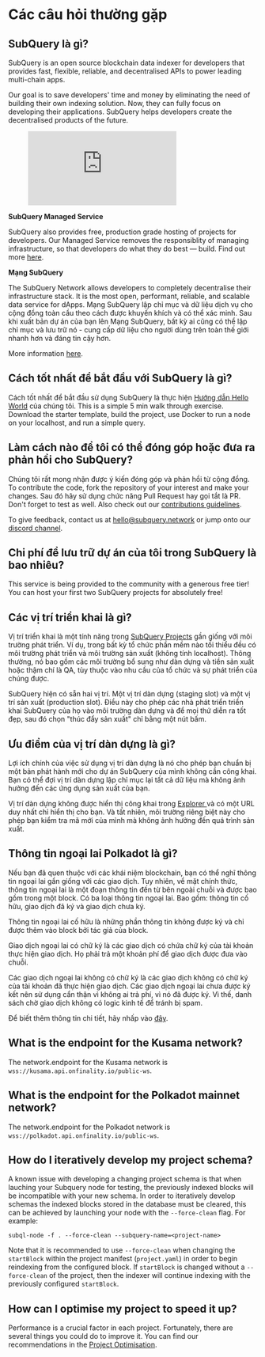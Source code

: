 # Các câu hỏi thường gặp

## SubQuery là gì?

SubQuery is an open source blockchain data indexer for developers that provides fast, flexible, reliable, and decentralised APIs to power leading multi-chain apps.

Our goal is to save developers' time and money by eliminating the need of building their own indexing solution. Now, they can fully focus on developing their applications. SubQuery helps developers create the decentralised products of the future.

<figure class="video_container">
<iframe src="https://www.youtube.com/embed/gCpVz_mkWdo" title="Introducing The SubQuery Network" frameborder="0" allow="accelerometer; autoplay; clipboard-write; encrypted-media; gyroscope; picture-in-picture" allowfullscree="true"></iframe>
</figure>

**SubQuery Managed Service**

SubQuery also provides free, production grade hosting of projects for developers. Our Managed Service removes the responsiblity of managing infrastructure, so that developers do what they do best — build. Find out more [here](/run_publish/publish.md).

**Mạng SubQuery**

The SubQuery Network allows developers to completely decentralise their infrastructure stack. It is the most open, performant, reliable, and scalable data service for dApps. Mạng SubQuery lập chỉ mục và dữ liệu dịch vụ cho cộng đồng toàn cầu theo cách được khuyến khích và có thể xác minh. Sau khi xuất bản dự án của bạn lên Mạng SubQuery, bất kỳ ai cũng có thể lập chỉ mục và lưu trữ nó - cung cấp dữ liệu cho người dùng trên toàn thế giới nhanh hơn và đáng tin cậy hơn.

More information [here](/subquery_network/introduction.md).

## Cách tốt nhất để bắt đầu với SubQuery là gì?

Cách tốt nhất để bắt đầu sử dụng SubQuery là thực hiện [Hướng dẫn Hello World](/assets/pdf/Hello_World_Lab.pdf) của chúng tôi. This is a simple 5 min walk through exercise. Download the starter template, build the project, use Docker to run a node on your localhost, and run a simple query.

## Làm cách nào để tôi có thể đóng góp hoặc đưa ra phản hồi cho SubQuery?

Chúng tôi rất mong nhận được ý kiến đóng góp và phản hồi từ cộng đồng. To contribute the code, fork the repository of your interest and make your changes. Sau đó hãy sử dụng chức năng Pull Request hay gọi tắt là PR. Don't forget to test as well. Also check out our [contributions guidelines](../miscellaneous/contributing.html).

To give feedback, contact us at hello@subquery.network or jump onto our [discord channel](https://discord.com/invite/78zg8aBSMG).

## Chi phí để lưu trữ dự án của tôi trong SubQuery là bao nhiêu?

This service is being provided to the community with a generous free tier! You can host your first two SubQuery projects for absolutely free!

## Các vị trí triển khai là gì?

Vị trí triển khai là một tính năng trong [SubQuery Projects](https://project.subquery.network) gần giống với môi trường phát triển. Ví dụ, trong bất kỳ tổ chức phần mềm nào tối thiểu đều có môi trường phát triển và môi trường sản xuất (không tính localhost). Thông thường, nó bao gồm các môi trường bổ sung như dàn dựng và tiền sản xuất hoặc thậm chí là QA, tùy thuộc vào nhu cầu của tổ chức và sự phát triển của chúng được.

SubQuery hiện có sẵn hai vị trí. Một vị trí dàn dựng (staging slot) và một vị trí sản xuất (production slot). Điều này cho phép các nhà phát triển triển khai SubQuery của họ vào môi trường dàn dựng và để mọi thứ diễn ra tốt đẹp, sau đó chọn "thúc đẩy sản xuất" chỉ bằng một nút bấm.

## Ưu điểm của vị trí dàn dựng là gì?

Lợi ích chính của việc sử dụng vị trí dàn dựng là nó cho phép bạn chuẩn bị một bản phát hành mới cho dự án SubQuery của mình không cần công khai. Bạn có thể đợi vị trí dàn dựng lập chỉ mục lại tất cả dữ liệu mà không ảnh hưởng đến các ứng dụng sản xuất của bạn.

Vị trí dàn dựng không được hiển thị công khai trong [ Explorer ](https://explorer.subquery.network/) và có một URL duy nhất chỉ hiển thị cho bạn. Và tất nhiên, môi trường riêng biệt này cho phép bạn kiểm tra mã mới của mình mà không ảnh hưởng đến quá trình sản xuất.

## Thông tin ngoại lai Polkadot là gì?

Nếu bạn đã quen thuộc với các khái niệm blockchain, bạn có thể nghĩ thông tin ngoại lai gần giống với các giao dịch. Tuy nhiên, về mặt chính thức, thông tin ngoại lai là một đoạn thông tin đến từ bên ngoài chuỗi và được bao gồm trong một block. Có ba loại thông tin ngoại lai. Bao gồm: thông tin cố hữu, giao dịch đã ký và giao dịch chưa ký.

Thông tin ngoại lai cố hữu là những phần thông tin không được ký và chỉ được thêm vào block bởi tác giả của block.

Giao dịch ngoại lai có chữ ký là các giao dịch có chứa chữ ký của tài khoản thực hiện giao dịch. Họ phải trả một khoản phí để giao dịch được đưa vào chuỗi.

Các giao dịch ngoại lai không có chữ ký là các giao dịch không có chữ ký của tài khoản đã thực hiện giao dịch. Các giao dịch ngoại lai chưa được ký kết nên sử dụng cẩn thận vì không ai trả phí, vì nó đã được ký. Vì thế, danh sách chờ giao dịch không có logic kinh tế để tránh bị spam.

Để biết thêm thông tin chi tiết, hãy nhấp vào [đây](https://substrate.dev/docs/en/knowledgebase/learn-substrate/extrinsics).

## What is the endpoint for the Kusama network?

The network.endpoint for the Kusama network is `wss://kusama.api.onfinality.io/public-ws`.

## What is the endpoint for the Polkadot mainnet network?

The network.endpoint for the Polkadot network is `wss://polkadot.api.onfinality.io/public-ws`.

## How do I iteratively develop my project schema?

A known issue with developing a changing project schema is that when lauching your Subquery node for testing, the previously indexed blocks will be incompatible with your new schema. In order to iteratively develop schemas the indexed blocks stored in the database must be cleared, this can be achieved by launching your node with the `--force-clean` flag. For example:

```shell
subql-node -f . --force-clean --subquery-name=<project-name>
```

Note that it is recommended to use `--force-clean` when changing the `startBlock` within the project manifest (`project.yaml`) in order to begin reindexing from the configured block. If `startBlock` is changed without a `--force-clean` of the project, then the indexer will continue indexing with the previously configured `startBlock`.

## How can I optimise my project to speed it up?

Performance is a crucial factor in each project. Fortunately, there are several things you could do to improve it. You can find our recommendations in the [Project Optimisation](../build/optimisation.md).
